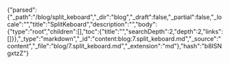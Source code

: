 {"parsed":{"_path":"/blog/split_keboard","_dir":"blog","_draft":false,"_partial":false,"_locale":"","title":"SplitKeboard","description":"","body":{"type":"root","children":[],"toc":{"title":"","searchDepth":2,"depth":2,"links":[]}},"_type":"markdown","_id":"content:blog:7.split_keboard.md","_source":"content","_file":"blog/7.split_keboard.md","_extension":"md"},"hash":"b8ISNgxtzZ"}